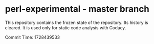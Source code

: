 # perl-experimental - master branch

This repository contains the frozen state of the repository.
Its history is cleared. It is used only for static code
analysis with Codacy.

Commit Time: 1728439533